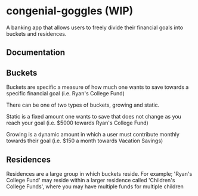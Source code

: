 # congenial-goggles (WIP)

A banking app that allows users to freely divide their financial goals into buckets and residences. 

## Documentation

## Buckets

Buckets are specific a measure of how much one wants to save towards a specific financial goal (i.e. Ryan's College Fund)

There can be one of two types of buckets, growing and static.

Static is a fixed amount one wants to save that does not change as you reach your goal (i.e. $5000 towards Ryan's College Fund)

Growing is a dynamic amount in which a user must contribute monthly towards their goal (i.e. $150 a month towards Vacation Savings)

## Residences

Residences are a large group in which buckets reside. For example; 'Ryan's College Fund' may reside within a larger residence called 'Children's College Funds', where you may have multiple funds for multiple children
